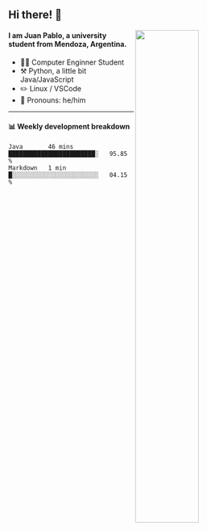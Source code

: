 ## Hi there! :wave:

[<img align="right" width="50%" src="https://github-readme-stats.vercel.app/api?username=juampi20&show_icons=true">](https://metrics.lecoq.io/juampi20?template=classic)

#### I am **Juan Pablo**, a university student from Mendoza, Argentina.

-   :man_student: Computer Enginner Student
-   :hammer_and_pick: Python, a little bit Java/JavaScript
-   :pencil2: Linux / VSCode
-   :man: Pronouns: he/him



---

#### :bar_chart: Weekly development breakdown

<!--START_SECTION:waka-->
```text
Java       46 mins         ████████████████████████░   95.85 % 
Markdown   1 min           █░░░░░░░░░░░░░░░░░░░░░░░░   04.15 % 
```
<!--END_SECTION:waka-->
